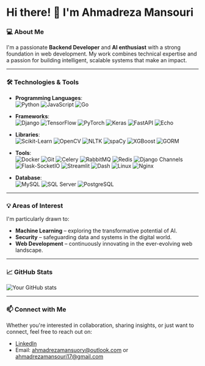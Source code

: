 # Hi there! 👋 I'm Ahmadreza Mansouri

### 💻 About Me
I'm a passionate **Backend Developer** and **AI enthusiast** with a strong foundation in web development. My work combines technical expertise and a passion for building intelligent, scalable systems that make an impact.

---

### 🛠️ Technologies & Tools
- **Programming Languages**:  
  ![Python](https://img.shields.io/badge/Python-3776AB?style=for-the-badge&logo=python&logoColor=white)
  ![JavaScript](https://img.shields.io/badge/JavaScript-F7DF1E?style=for-the-badge&logo=javascript&logoColor=black)
  ![Go](https://img.shields.io/badge/Go-00ADD8?style=for-the-badge&logo=go&logoColor=white)

- **Frameworks**:  
  ![Django](https://img.shields.io/badge/Django-092E20?style=for-the-badge&logo=django&logoColor=white)
  ![TensorFlow](https://img.shields.io/badge/TensorFlow-FF6F00?style=for-the-badge&logo=tensorflow&logoColor=white)
  ![PyTorch](https://img.shields.io/badge/PyTorch-EE4C2C?style=for-the-badge&logo=pytorch&logoColor=white)
  ![Keras](https://img.shields.io/badge/Keras-D00000?style=for-the-badge&logo=keras&logoColor=white)
  ![FastAPI](https://img.shields.io/badge/FastAPI-009688?style=for-the-badge&logo=fastapi&logoColor=white)
  ![Echo](https://img.shields.io/badge/Echo-00ADD8?style=for-the-badge&logo=go&logoColor=white)

- **Libraries**:  
  ![Scikit-Learn](https://img.shields.io/badge/Scikit--Learn-F7931E?style=for-the-badge&logo=scikit-learn&logoColor=white)
  ![OpenCV](https://img.shields.io/badge/OpenCV-5C3EE8?style=for-the-badge&logo=opencv&logoColor=white)
  ![NLTK](https://img.shields.io/badge/NLTK-02394A?style=for-the-badge)
  ![spaCy](https://img.shields.io/badge/spaCy-09A3D5?style=for-the-badge&logo=spacy&logoColor=white)
  ![XGBoost](https://img.shields.io/badge/XGBoost-FF7F0E?style=for-the-badge&logo=xgboost&logoColor=white)
  ![GORM](https://img.shields.io/badge/GORM-00ADD8?style=for-the-badge&logo=go&logoColor=white)

- **Tools**:  
  ![Docker](https://img.shields.io/badge/Docker-2496ED?style=for-the-badge&logo=docker&logoColor=white)
  ![Git](https://img.shields.io/badge/Git-F05032?style=for-the-badge&logo=git&logoColor=white)
  ![Celery](https://img.shields.io/badge/Celery-37814A?style=for-the-badge&logo=celery&logoColor=white)
  ![RabbitMQ](https://img.shields.io/badge/RabbitMQ-FF6600?style=for-the-badge&logo=rabbitmq&logoColor=white)
  ![Redis](https://img.shields.io/badge/Redis-DC382D?style=for-the-badge&logo=redis&logoColor=white)
  ![Django Channels](https://img.shields.io/badge/Django%20Channels-092E20?style=for-the-badge&logo=django&logoColor=white)
  ![Flask-SocketIO](https://img.shields.io/badge/Flask%20SocketIO-000000?style=for-the-badge&logo=flask&logoColor=white)
  ![Streamlit](https://img.shields.io/badge/Streamlit-FF4B4B?style=for-the-badge&logo=streamlit&logoColor=white)
  ![Dash](https://img.shields.io/badge/Dash-000000?style=for-the-badge&logo=plotly&logoColor=white)
  ![Linux](https://img.shields.io/badge/Linux-FCC624?style=for-the-badge&logo=linux&logoColor=black)
  ![Nginx](https://img.shields.io/badge/Nginx-009639?style=for-the-badge&logo=nginx&logoColor=white)

- **Database**:  
  ![MySQL](https://img.shields.io/badge/MySQL-4479A1?style=for-the-badge&logo=mysql&logoColor=white)
  ![SQL Server](https://img.shields.io/badge/SQL%20Server-CC2927?style=for-the-badge&logo=microsoft-sql-server&logoColor=white)
  ![PostgreSQL](https://img.shields.io/badge/PostgreSQL-4169E1?style=for-the-badge&logo=postgresql&logoColor=white)

---

### 💡 Areas of Interest
I'm particularly drawn to:
- **Machine Learning** – exploring the transformative potential of AI.
- **Security** – safeguarding data and systems in the digital world.
- **Web Development** – continuously innovating in the ever-evolving web landscape.

---

### 📈 GitHub Stats
![Your GitHub stats](https://github-readme-stats.vercel.app/api?username=ARM98-DEV&show_icons=true&theme=radical)

---

### 📫 Connect with Me
Whether you're interested in collaboration, sharing insights, or just want to connect, feel free to reach out on:
- [LinkedIn](https://www.linkedin.com/in/ahmad-reza-mansouri-969b171a0/)
- Email: [ahmadrezamansuory@outlook.com](mailto:ahmadrezamansuory@outlook.com) or [ahmadrezamansouri17@gmail.com](mailto:ahmadrezamansouri17@gmail.com)
